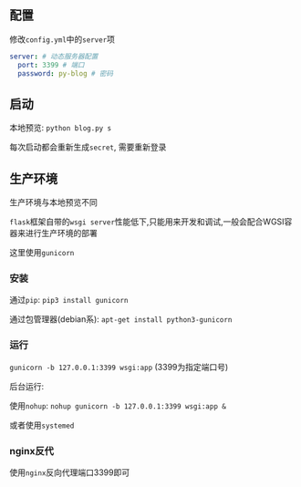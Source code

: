 ## 配置

修改`config.yml`中的`server`项

```yaml
server: # 动态服务器配置
  port: 3399 # 端口
  password: py-blog # 密码
```

## 启动

本地预览: `python blog.py s`

每次启动都会重新生成`secret`, 需要重新登录



## 生产环境

生产环境与本地预览不同

`flask`框架自带的`wsgi server`性能低下,只能用来开发和调试,一般会配合WGSI容器来进行生产环境的部署

这里使用`gunicorn`

### 安装

通过`pip`: `pip3 install gunicorn`

通过包管理器(debian系): `apt-get install python3-gunicorn`

### 运行

`gunicorn -b 127.0.0.1:3399 wsgi:app` (3399为指定端口号)

后台运行:

使用`nohup`: `nohup gunicorn -b 127.0.0.1:3399 wsgi:app &`

或者使用`systemed`

### nginx反代

使用`nginx`反向代理端口3399即可
